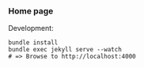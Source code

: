 ### Home page

Development:

    bundle install
    bundle exec jekyll serve --watch
    # => Browse to http://localhost:4000
